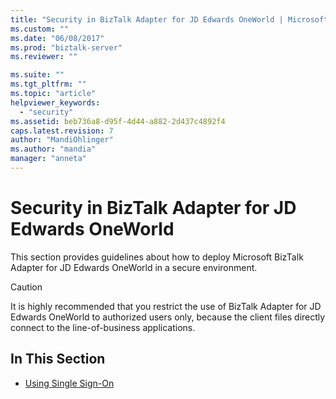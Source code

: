 ```yaml
---
title: "Security in BizTalk Adapter for JD Edwards OneWorld | Microsoft Docs"
ms.custom: ""
ms.date: "06/08/2017"
ms.prod: "biztalk-server"
ms.reviewer: ""

ms.suite: ""
ms.tgt_pltfrm: ""
ms.topic: "article"
helpviewer_keywords: 
  - "security"
ms.assetid: beb736a8-d95f-4d44-a882-2d437c4892f4
caps.latest.revision: 7
author: "MandiOhlinger"
ms.author: "mandia"
manager: "anneta"
---
```

# Security in BizTalk Adapter for JD Edwards OneWorld
This section provides guidelines about how to deploy Microsoft BizTalk Adapter for JD Edwards OneWorld in a secure environment.  
  
> [!CAUTION]
>  It is highly recommended that you restrict the use of BizTalk Adapter for JD Edwards OneWorld to authorized users only, because the client files directly connect to the line-of-business applications.  
  
## In This Section  
  
-   [Using Single Sign-On](../core/using-single-sign-on3.md)